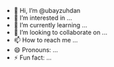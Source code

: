 - 👋 Hi, I’m @ubayzuhdan
- 👀 I’m interested in ...
- 🌱 I’m currently learning ...
- 💞️ I’m looking to collaborate on ...
- 📫 How to reach me ...
- 😄 Pronouns: ...
- ⚡ Fun fact: ...

<!---
ubayzuhdan/ubayzuhdan is a ✨ special ✨ repository because its `README.md` (this file) appears on your GitHub profile.
You can click the Preview link to take a look at your changes.
--->
